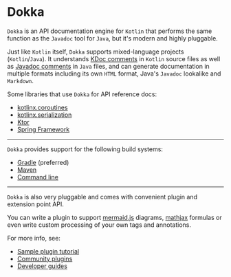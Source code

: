 # Dokka 

`Dokka` is an API documentation engine for `Kotlin` that performs the same function as the `Javadoc` tool for `Java`,
but it's modern and highly pluggable.

Just like `Kotlin` itself, `Dokka` supports mixed-language projects (`Kotlin`/`Java`). It understands
[KDoc comments](https://kotlinlang.org/docs/reference/kotlin-doc.html) in `Kotlin` source files as well
as [Javadoc comments](https://www.oracle.com/technical-resources/articles/java/javadoc-tool.html#format) in `Java` 
files, and can generate documentation in multiple formats including its own `HTML` format, Java's `Javadoc` lookalike
and `Markdown`.

Some libraries that use `Dokka` for API reference docs:

* [kotlinx.coroutines](https://kotlinlang.org/api/kotlinx.coroutines/)
* [kotlinx.serialization](https://kotlinlang.org/api/kotlinx.serialization/)
* [Ktor](https://api.ktor.io/)
* [Spring Framework](https://docs.spring.io/spring-framework/docs/current/kdoc-api/)

___

`Dokka` provides support for the following build systems:

* [Gradle](user_guide/applying/gradle.md) (preferred)
* [Maven](user_guide/applying/maven.md)
* [Command line](user_guide/applying/cli.md)

___

`Dokka` is also very pluggable and comes with convenient plugin and extension point API. 

You can write a plugin to support [mermaid.js](community/plugins-list.md#mermaid) diagrams,
[mathjax](community/plugins-list.md#mathjax) formulas or even write custom processing of your own tags and annotations.

For more info, see:

* [Sample plugin tutorial](developer_guide/plugin-development/sample-plugin-tutorial.md)
* [Community plugins](community/plugins-list.md)
* [Developer guides](developer_guide/introduction.md)
